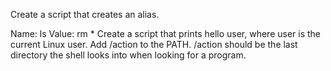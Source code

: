 Create a script that creates an alias.

Name: ls
Value: rm *
Create a script that prints hello user, where user is the current Linux user.
Add /action to the PATH. /action should be the last directory the shell looks into when looking for a program.
